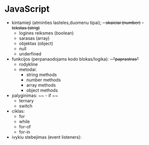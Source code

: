 # JavaScript

-   kintamieji (atminties lasteles,duomenu tipai);
    ~~- skaiciai (number)~~
    ~~- tekstas (strig)~~
    - logines reiksmes (boolean)
    - sarasas (array)
    - objektas (object)
    - null 
    - underfined
-   funkcijos (perpanaodojams kodo blokas/logika):
    ~~- "paprastras"~~
    - rodykline
    - metodai:
      - string methods
      - number methods
      - array methods
      - object methods
-   palyginimas:
   ~~ - if ~~
    - ternary
    - switch
-   ciklas:
    - for
    - while
    - for-of
    - for-in
-   ivykiu stebejimas (event listeners):
